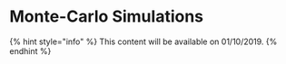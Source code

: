 # Monte-Carlo Simulations

{% hint style="info" %}
This content will be available on 01/10/2019.
{% endhint %}

